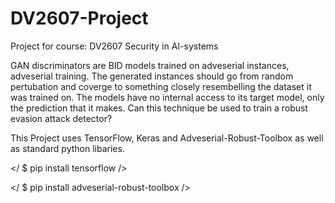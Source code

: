 # DV2607-Project

Project for course: DV2607 Security in AI-systems

GAN discriminators are BID models trained on adveserial instances, adveserial training. 
The generated instances should go from random pertubation and coverge to something closely resembelling the dataset it was trained on.
The models have no internal access to its target model, only the prediction that it makes.
Can this technique be used to train a robust evasion attack detector?

This Project uses TensorFlow, Keras and Adveserial-Robust-Toolbox as well as standard python libaries.

</ $ pip install tensorflow />

</ $ pip install adveserial-robust-toolbox />
